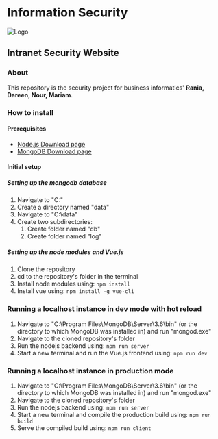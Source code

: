# Information Security

![Logo](https://ycdn.space/f/bi/bitwise_4.png)

## Intranet Security Website

### About

This repository is the security project for business informatics' **Rania, Dareen, Nour, Mariam**.

### How to install

#### Prerequisites

* [Node.js Download page](https://nodejs.org/en/)
* [MongoDB Download page](https://www.mongodb.com/download-center?jmp=nav#community)

#### Initial setup

##### Setting up the mongodb database

1. Navigate to "C:\"
2. Create a directory named "data"
3. Navigate to "C:\data"
4. Create two subdirectories:
    1. Create folder named "db"
    2. Create folder named "log"

##### Setting up the node modules and Vue.js

1. Clone the repository
2. cd to the repository's folder in the terminal
3. Install node modules using: ```npm install```
4. Install vue using: ```npm install -g vue-cli```

### Running a localhost instance in dev mode with hot reload

1. Navigate to "C:\Program Files\MongoDB\Server\3.6\bin" (or the directory to which MongoDB was installed in) and run "mongod.exe"
2. Navigate to the cloned repository's folder
3. Run the nodejs backend using: ```npm run server```
4. Start a new terminal and run the Vue.js frontend using: ```npm run dev```

### Running a localhost instance in production mode

1. Navigate to "C:\Program Files\MongoDB\Server\3.6\bin" (or the directory to which MongoDB was installed in) and run "mongod.exe"
2. Navigate to the cloned repository's folder
3. Run the nodejs backend using: ```npm run server```
4. Start a new terminal and compile the production build using: ```npm run build```
5. Serve the compiled build using: ```npm run client```
